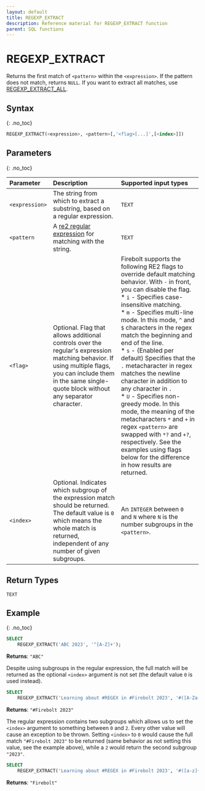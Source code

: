 ```yaml
---
layout: default
title: REGEXP_EXTRACT
description: Reference material for REGEXP_EXTRACT function
parent: SQL functions
---
```


# REGEXP_EXTRACT
 
Returns the first match of `<pattern>` within the `<expression>`. If the pattern does not match, returns `NULL`. If you want to extract all matches, use [REGEXP_EXTRACT_ALL](./regexp-extract-all.md).

## Syntax
{: .no_toc}

```sql
REGEXP_EXTRACT(<expression>, <pattern>[,'<flag>[...]',[<index>]])
```

## Parameters 
{: .no_toc}

| Parameter   | Description |Supported input types |
| :----------- | :----------------------------------------- | :---------------------|
| `<expression>`  | The string from which to extract a substring, based on a regular expression. | `TEXT` |
| `<pattern` | A [re2 regular expression](https://github.com/google/re2/wiki/Syntax) for matching with the string. | `TEXT` | 
| `<flag>` | Optional. Flag that allows additional controls over the regular's expression matching behavior. If using multiple flags, you can include them in the same single-quote block without any separator character. | Firebolt supports the following RE2 flags to override default matching behavior. With `-` in front, you can disable the flag.<br>* `i` - Specifies case-insensitive matching.<br>* `m` - Specifies multi-line mode. In this mode, `^` and `$` characters in the regex match the beginning and end of the line.<br>* `s` - (Enabled per default) Specifies that the `.` metacharacter in regex matches the newline character in addition to any character in `.`<br>* `U` - Specifies non-greedy mode. In this mode, the meaning of the metacharacters `*` and `+` in regex `<pattern>` are swapped with `*?` and `+?`, respectively. See the examples using flags below for the difference in how results are returned. |
| `<index>`| Optional. Indicates which subgroup of the expression match should be returned. The default value is `0` which means the whole match is returned, independent of any number of given subgroups. | An `INTEGER` between `0` and `N` where `N` is the number subgroups in the `<pattern>`.|

## Return Types
`TEXT`

## Example
{: .no_toc}

```sql
SELECT
	REGEXP_EXTRACT('ABC 2023', '^[A-Z]+');
```
**Returns**: `"ABC"`

Despite using subgroups in the regular expression, the full match will be returned as the optional `<index>` argument is not set (the default value `0` is used instead).

```sql
SELECT
	REGEXP_EXTRACT('Learning about #REGEX in #Firebolt 2023', '#([A-Za-z]+) (\\d+)');
```
**Returns**: `"#Firebolt 2023"`

The regular expression contains two subgroups which allows us to set the `<index>` argument to something between `0` and `2`. Every other value will cause an exception to be thrown. Setting `<index>` to `0` would cause the full match `"#Firebolt 2023"` to be returned (same behavior as not setting this value, see the example above), while a `2` would return the second subgroup `"2023"`.

```sql
SELECT
	REGEXP_EXTRACT('Learning about #REGEX in #Firebolt 2023', '#([a-z]+) (\\d+)', 'i', 1);
```
**Returns**: `"Firebolt"`

